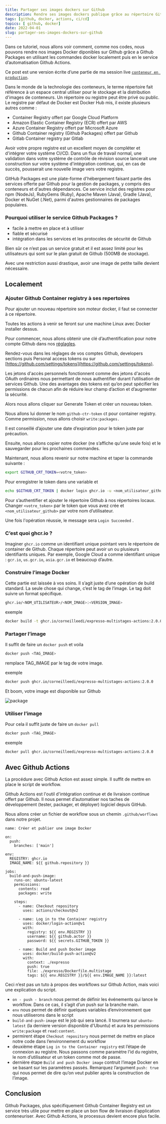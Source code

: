```yaml
---
title: Partager ses images dockers sur Github
description: Rendre ses images dockers publique grâce au répertoire Github Packages et utilisant les commandes docker et avec Github Action.
tags: [github, docker, actions, ci/cd]
topics: [ github, docker]
date: 2022-04-01
slug: partager-ses-images-dockers-sur-github
---
```


Dans ce tutoriel, nous allons voir comment, comme nos codes, nous pouvons rendre nos images Docker diponibles sur Github grâce a Github Packages en utilisant les commandes docker localement puis en le service d’automatisation Github Actions.

Ce post est une version écrite d’une partie de ma session live [`conteneur en production`](https://meet.loopbin.dev/docker-en-production).


Dans le monde de la technologie des conteneurs, le terme répertoire fait référence à un espace central utiliser pour le stockage et la distribution d'images de conteneurs. Un répertoire ou registre peut être privé ou public. Le registre par défaut de Docker est Docker Hub mis, il existe plusieurs autres comme :

- Container Registry offert par Google Cloud Platform
- Amazon Elastic Container Registry (ECR) offert par AWS
- Azure Container Registry offert par Microsoft Azure
- Github Container registry (Github Packages) offert par Github
- Gitlab Container registry  par Gitlab

Avoir votre propre registre est un excellent moyen de compléter et d'intégrer votre système CI/CD. Dans un flux de travail normal, une validation dans votre système de contrôle de révision source lancerait une construction sur votre système d'intégration continue, qui, en cas de succès, pousserait une nouvelle image vers votre registre.

GitHub Packages est une plate-forme d'hébergement faisant partie des services offerte par Github pour la gestion de packages, y compris des conteneurs et d'autres dépendances. Ce service inclut des registres pour npm (NodeJs), RubyGems (Ruby), Apache Maven (Java), Gradle (Java), Docker et NuGet (.Net), parmi d'autres gestionnaires de packages populaires.

### Pourquoi utiliser le service Github Packages ?

- facile à mettre en place et à utiliser
- fiable et sécurisé
- intégration dans les services et les protocoles de sécurité de Github

Bien sûr ce n’est pas un service gratuit et il est assez limité pour les utilisateurs qui sont sur le plan gratuit de Github (500MB de stockage).

Avec une restriction aussi drastique, avoir une image de petite taille devient nécessaire.

## Localement

### Ajouter Github Container registry à ses repertoires

Pour ajouter un nouveau répertoire son moteur docker, il faut se connecter à ce répertoire.

Toutes les actions à venir se feront sur une machine Linux avec Docker installer dessus.

Pour commencer, nous allons obtenir une clé d’authentification pour notre compte Github dans nos [réglagles](https://github.com/settings/tokens).

Rendez-vous dans les réglages de vos comptes Github, developers sections puis Personal access tokens ou sur [https://github.com/settings/tokens](https://github.com/settings/tokens).

Les jetons d'accès personnels fonctionnent comme des jetons d'accès OAuth ordinaires nous permettant de nous authentifier durant l’utilisation de services Github. Une des avantages des tokens est qu’on peut spécifier les permissions de chacun afin de réduire leur champ d’action et d’augmenter la sécurité.

Alors nous allons cliquer sur Generate Token et créer un nouveau token.

Nous allons lui donner le nom `github-ctr-token` ct pour container registry. Comme permission, nous allons choisir `write:packages.`

Il est conseillé d’ajouter une date d’expiration pour le token juste par précaution.

Ensuite, nous allons copier notre docker (ne s’affiche qu’une seule fois) et le sauvegarder pour les prochaines commandes.

Maintenant, nous allons revenir sur notre machine et taper la commande suivante :

```bash
export GITHUB_CRT_TOKEN=<votre_token>
```

Pour enregistrer le token dans une variable et

```bash
echo $GITHUB_CRT_TOKEN | docker login ghcr.io -u <nom_utilisateur_github> --password-stdin
```

Pour s’authentifier et ajouter le répertoire Github à nos répertoires locaux. Changer `<votre_token>` par le token que vous avez crée et `<nom_utilisateur_github>` par votre nom d’utilisateur.

Une fois l'opération réussie, le message sera `Login Succeeded` .

### C’est quoi ghcr.io ?

Imaginer `ghcr.io` comme un identifiant unique pointant vers le répertoire de container de Github. Chaque répertoire peut avoir un ou plusieurs identifiants uniques. Par exemple, Google Cloud a comme identifiant unique : `gcr.io`, `us.gcr.io`, `asia.gcr.io` et beaucoup d’autre.

### Construire l’image Docker

Cette partie est laissée à vos soins. Il s’agit juste d’une opération de build standard. La seule chose qui change, c’est le tag de l’image. Le tag doit suivre un format spécifique.

```bash
ghcr.io/<NOM_UTILISATEUR>/<NOM_IMAGE>:<VERSION_IMAGE>
```

exemple

```bash
docker build -t ghcr.io/corneilleedi/expresso-multistages-actions:2.0.0 -f Dockerfile.multistage .
```

<action-button type="github" text="Code Source" link="https://github.com/CorneilleEdi/docker-meet/tree/main/expresso"></action-button>

### Partager l’image

Il suffit de faire un `docker push` et voila

```bash
docker push <TAG_IMAGE>
```

remplace TAG_IMAGE par le tag de votre image.

exemple

```bash
docker push ghcr.io/corneilleedi/expresso-multistages-actions:2.0.0
```

Et boom, votre image est disponible sur Github

![package](/images/docker/package.png)

### Utiliser l’image

Pour cela il suffit juste de faire un `docker pull`

```bash
docker push <TAG_IMAGE>
```

exemple

```bash
docker pull ghcr.io/corneilleedi/expresso-multistages-actions:2.0.0
```

## Avec Github Actions

La procédure avec Github Action est assez simple. Il suffit de mettre en place le script de workflow.

Github Actions est l'outil d'intégration continue et de livraison continue offert par Github. Il nous permet d’automatiser nos taches de développement (tester, packager, et déployer) logiciel depuis GitHub.

Nous allons créer un fichier de workflow sous un chemin `.github/worflows` dans notre projet.

```yaml[build-publish.yaml]
name: Créer et publier une image Docker

on:
  push:
    branches: ['main']

env:
  REGISTRY: ghcr.io
  IMAGE_NAME: ${{ github.repository }}

jobs:
  build-and-push-image:
    runs-on: ubuntu-latest
    permissions:
      contents: read
      packages: write

    steps:
      - name: Checkout repository
        uses: actions/checkout@v2

      - name: Log in to the Container registry
        uses: docker/login-action@v1
        with:
          registry: ${{ env.REGISTRY }}
          username: ${{ github.actor }}
          password: ${{ secrets.GITHUB_TOKEN }}

      - name: Build and push Docker image
        uses: docker/build-push-action@v2
        with:
          context: ./expresso
          push: true
          file: ./expresso/Dockerfile.multistage
          tags: ${{ env.REGISTRY }}/${{ env.IMAGE_NAME }}:latest
```

Ceci n’est pas un tuto à propos des workflows sur Github Action, mais voici une explication du script.

- `on - push - branch` nous permet de définir les événements qui lance le workflow. Dans ce cas, il s’agit d’un push sur la branche main.
- `env` nous permet de définir quelques variables d’environnement que nous utiliserons dans le script
- `build-and-push-image` est le job qui sera lancé. Il tournera sur `ubuntu-latest` (la derniere version disponible d'Ubuntu) et aura les permissions `write:package` et `read:content`.
- permirent étape `Checkout repository` nous permet de mettre en place notre code dans l’environnement du workflow
- deuxième étape `Log in to the Container registry` est l’étape de connexion au registre. Nous passons comme paramètre l’id du registre, le nom d’utilisateur et un token comme mot de passe.
- dernière étape `Build and push Docker image` contruit l’image Docker en se basant sur les paramètres passés. Remarquez l’argument `push: true` qui nous permet de dire qu’on veut publier après la construction de l’image.

## Conclusion

Github Packages, plus spécifiquement Github Container Registry est un service très utile pour mettre en place un bon flow de livraison d’application conteneuriser. Avec Github Actions, le processus devient encore plus facile.
